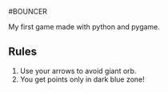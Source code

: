 #BOUNCER

My first game made with python and pygame.

## Rules
1. Use your arrows to avoid giant orb.
1. You get points only in dark blue zone!
